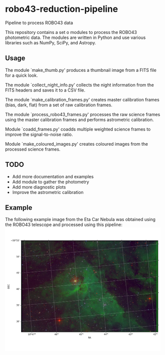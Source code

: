 # robo43-reduction-pipeline
Pipeline to process ROBO43 data

This repository contains a set o modules to process the ROBO43 photometric data. The modules are written in Python and use various libraries such as NumPy, SciPy, and Astropy.

## Usage

The module `make_thumb.py' produces a thumbnail image from a FITS file for a quick look.

The module `collect_night_info.py' collects the night information from the FITS headers and saves it to a CSV file.

The module `make_calibration_frames.py' creates master calibration frames (bias, dark, flat) from a set of raw calibration frames.

The module `process_robo43_frames.py' processes the raw science frames using the master calibration frames and performs astrometric calibration.

Module `coadd_frames.py' coadds multiple weighted science frames to improve the signal-to-noise ratio.

Module `make_coloured_images.py' creates coloured images from the processed science frames.

## TODO
- Add more documentation and examples
- Add module to gather the photometry
- Add more diagnostic plots
- Improve the astrometric calibration

## Example

The following example image from the Eta Car Nebula was obtained using the ROBO43 telescope and processed using this pipeline:
![Eta Car Nebula](img/ETACARNEBULA_rgb.png)
